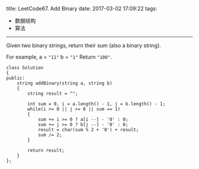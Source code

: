 title: LeetCode67. Add Binary
date: 2017-03-02 17:09:22
tags:
- 数据结构
- 算法
---

Given two binary strings, return their sum (also a binary string).

For example,
a = `"11"`
b = `"1"`
Return `"100"`.

```
class Solution
{
public:
    string addBinary(string a, string b)
    {
        string result = "";
        
        int sum = 0, i = a.length() - 1, j = b.length() - 1;
        while(i >= 0 || j >= 0 || sum == 1)
        {
            sum += i >= 0 ? a[i --] - '0' : 0;
            sum += j >= 0 ? b[j --] - '0' : 0;
            result = char(sum % 2 + '0') + result;
            sum /= 2;
        }
        
        return result;
    }
};
```


